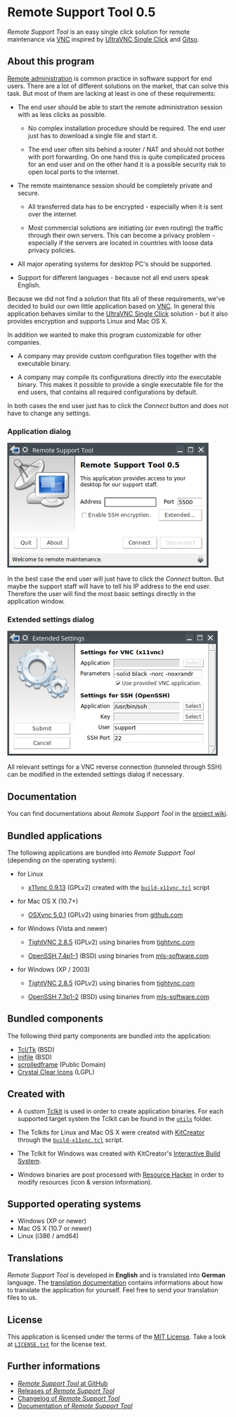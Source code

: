Remote Support Tool 0.5
=======================

*Remote Support Tool* is an easy single click solution for remote maintenance
via [VNC](https://en.wikipedia.org/wiki/Virtual_Network_Computing) inspired by
[UltraVNC Single Click](http://www.uvnc.com/products/uvnc-sc.html) and
[Gitso](https://code.google.com/p/gitso/).


About this program
------------------

[Remote administration](https://en.wikipedia.org/wiki/Remote_administration) is
common practice in software support for end users. There are a lot of different
solutions on the market, that can solve this task. But most of them are lacking
at least in one of these requirements:

-   The end user should be able to start the remote administration session with
    as less clicks as possible.

    -   No complex installation procedure should be required. The end user just
        has to download a single file and start it.

    -   The end user often sits behind a router / NAT and should not bother with
        port forwarding. On one hand this is quite complicated process for an
        end user and on the other hand it is a possible security risk to open
        local ports to the internet.

-   The remote maintenance session should be completely private and secure.

    -   All transferred data has to be encrypted - especially when it is sent
        over the internet

    -   Most commercial solutions are initiating (or even routing) the traffic
        through their own servers. This can become a privacy problem -
        especially if the servers are located in countries with loose data
        privacy policies.

-   All major operating systems for desktop PC's should be supported.

-   Support for different languages - because not all end users speak English.

Because we did not find a solution that fits all of these requirements, we've
decided to build our own little application based on
[VNC](https://en.wikipedia.org/wiki/Virtual_Network_Computing). In general this
application behaves similar to the
[UltraVNC Single Click](http://www.uvnc.com/products/uvnc-sc.html) solution -
but it also provides encryption and supports Linux and Mac OS X.

In addition we wanted to make this program customizable for other companies.

-   A company may provide custom configuration files together with the
    executable binary.

-   A company may compile its configurations directly into the executable
    binary. This makes it possible to provide a single executable file for the
    end users, that contains all required configurations by default.

In both cases the end user just has to click the *Connect* button and does not
have to change any settings.


### Application dialog

![application dialog](misc/screenshots/application-dialog.png)

In the best case the end user will just have to click the *Connect* button. But
maybe the support staff will have to tell his IP address to the end user.
Therefore the user will find the most basic settings directly in the application
window.


### Extended settings dialog

![extended settings dialog](misc/screenshots/settings-dialog.png)

All relevant settings for a VNC reverse connection (tunneled through SSH) can be
modified in the extended settings dialog if necessary.


Documentation
-------------

You can find documentations about *Remote Support Tool* in the
[project wiki](https://github.com/OpenIndex/RemoteSupportTool/wiki).


Bundled applications
--------------------

The following applications are bundled into *Remote Support Tool* (depending on
the operating system):

-   for Linux

    -   [x11vnc 0.9.13](http://www.karlrunge.com/x11vnc/) (GPLv2) created with
        the [`build-x11vnc.tcl`](utils/build-x11vnc.tcl) script

-   for Mac OS X (10.7+)

    -   [OSXvnc 5.0.1](https://github.com/stweil/OSXvnc) (GPLv2) using binaries
        from [github.com](https://github.com/stweil/OSXvnc/releases)

-   for Windows (Vista and newer)

    -   [TightVNC 2.8.5](http://www.tightvnc.com/) (GPLv2) using binaries from
        [tightvnc.com](http://www.tightvnc.com/download.php)

    -   [OpenSSH 7.4p1-1](https://www.openssh.com/) (BSD) using binaries from
        [mls-software.com](https://www.mls-software.com/opensshd.html)

-   for Windows (XP / 2003)

    -   [TightVNC 2.8.5](http://www.tightvnc.com/) (GPLv2) using binaries from
        [tightvnc.com](http://www.tightvnc.com/download.php)

    -   [OpenSSH 7.3p1-2](https://www.openssh.com/) (BSD) using binaries from
        [mls-software.com](https://www.mls-software.com/opensshd-old-cygwin.html)


Bundled components
------------------

The following third party components are bundled into the application:

-   [Tcl/Tk](http://www.tcl.tk/) (BSD)
-   [inifile](https://github.com/tcltk/tcllib/tree/master/modules/inifile) (BSD)
-   [scrolledframe](http://wiki.tcl.tk/9223) (Public Domain)
-   [Crystal Clear Icons](http://www.everaldo.com/) (LGPL)


Created with
------------

-   A custom [Tclkit](http://wiki.tcl.tk/52) is used in order to create
    application binaries. For each supported target system the Tclkit can be
    found in the [`utils`](utils) folder.

-   The Tclkits for Linux and Mac OS X were created with
    [KitCreator](https://kitcreator.rkeene.org/) through the
    [`build-x11vnc.tcl`](utils/build-tclkit.tcl) script.

-   The Tclkit for Windows was created with KitCreator's
    [Interactive Build System](http://kitcreator.rkeene.org/kitcreator).

-   Windows binaries are post processed with
    [Resource Hacker](http://www.angusj.com/resourcehacker/) in order to modify
    resources (icon & version information).


Supported operating systems
---------------------------

-   Windows (XP or newer)
-   Mac OS X (10.7 or newer)
-   Linux (i386 / amd64)


Translations
------------

*Remote Support Tool* is developed in **English** and is translated into
**German** language. The
[translation documentation](https://github.com/OpenIndex/RemoteSupportTool/wiki/Translation)
contains informations about how to translate the application for yourself. Feel
free to send your translation files to us.


License
-------

This application is licensed under the terms of the
[MIT License](http://opensource.org/licenses/MIT). Take a look at
[`LICENSE.txt`](LICENSE.txt) for the license text.


Further informations
--------------------

-   [*Remote Support Tool* at GitHub](https://github.com/OpenIndex/RemoteSupportTool)
-   [Releases of *Remote Support Tool*](https://github.com/OpenIndex/RemoteSupportTool/releases)
-   [Changelog of *Remote Support Tool*](https://github.com/OpenIndex/RemoteSupportTool/blob/develop/CHANGELOG.md)
-   [Documentation of *Remote Support Tool*](https://github.com/OpenIndex/RemoteSupportTool/wiki)
